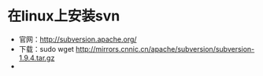 # 在linux上安装svn

- 官网：http://subversion.apache.org/
- 下载：sudo wget http://mirrors.cnnic.cn/apache/subversion/subversion-1.9.4.tar.gz
- 
